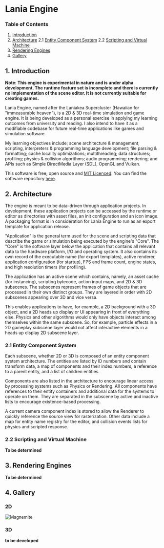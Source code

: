 Lania Engine
========

###  Table of Contents

1. [Introduction](#introduction)
2. [Architecture](#architecture)
2.1 [Entity Component System](#entity-component-system)
2.2 [Scripting and Virtual Machine](#scripting-and-virtual-machine)
3. [Rendering Engines](#rendering-engines)
4. [Gallery](#gallery)

## 1. Introduction

**Note: This engine is experimental in nature and is under alpha development. The runtime feature set is incomplete and there is currently no implementation of the scene editor. It is not currently suitable for creating games.**

Lania Engine, named after the Laniakea Supercluster (Hawaiian for "immeasurable heaven"), is a 2D & 3D real-time simulation and game engine. It is being developed as a personal exercise in applying my learning outcomes from university and reading. I also intend to have it as a modifiable codebase for future real-time applications like games and simulation software. 

My learning objectives include; scene architecture & management; scripting, interpreters & programming language development; file parsing & formatting; cache locality optimizations; multithreading; data structures; profiling; physics & collision algorithms; audio programming; rendering;  and APIs such as Simple DirectMedia Layer (SDL), OpenGL and Vulkan. 

This software is free, open source and [MIT Licenced](https://github.com/Jean-LouisH/LaniaEngine/blob/master/LICENSE). You can find the software repository [here](https://github.com/Jean-LouisH/LaniaEngine).

## 2. Architecture

The engine is meant to be data-driven through application projects. In development, these application projects can be accessed by the runtime or editor as directories with asset files, an init configuration and an icon image. A packaging format is in consideration for Lania Engine to run as an export template for application release. 

"Application" is the general term used for the scene and scripting data that describe the game or simulation being executed by the engine's "Core". The "Core" is the software layer below the application that contains all relevant data to the hardware platform, I/O and operating system. It also contains its own record of the executable name (for export templates), active renderer, application configuration (for startup), FPS and frame count, engine states, and high resolution timers (for profiling).

The application has an active scene which contains, namely, an asset cache (for instancing), scripting bytecode, action input maps, and 2D & 3D subscenes. The subscenes represent frames of game objects that are processed in their own distinct groups. They are layered in order with 2D subscenes appearing over 3D and vice versa. 

This enables applications to have, for example, a 2D background with a 3D object, and a 2D heads up display or UI appearing in front of everything else. Physics and other algorithms would only have objects interact among themselves within the same subscene. So, for example, particle effects in a 2D gameplay subscene layer would not affect interactive elements in a heads up display 2D subscene layer.

### 2.1 Entity Component System

Each subscene, whether 2D or 3D is composed of an entity component system architecture. The entities are listed by ID numbers and contain transform data, a map of components and their index numbers, a reference to a parent entity, and a list of children entities.

Components are also listed in the architecture to encourage linear access by processing systems such as Physics or Rendering. All components have references to their entity containers and additional data for the systems to operate on them. They are separated in the subscene by active and inactive lists to encourage existence-based processing. 

A current camera component index is stored to allow the Renderer to quickly reference the source view for rasterization. Other data include a map for entity name registry for the editor, and collision events lists for physics and scripted response.

### 2.2 Scripting and Virtual Machine

**To be determined**

## 3. Rendering Engines

**To be determined**

## 4. Gallery

### 2D

![Magnemite](https://jean-louish.github.io/LaniaEngine/Documentation/Images/sprite_test.png)

### 3D

**to be developed**